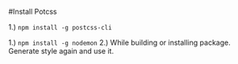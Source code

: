 #Install Potcss

1.) ``npm install -g postcss-cli``

1.) ``npm install -g nodemon``
2.) While building or installing package. Generate style again and use it.